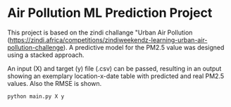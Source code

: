 # Air Pollution ML Prediction Project

This project is based on the zindi challange "Urban Air Pollution (https://zindi.africa/competitions/zindiweekendz-learning-urban-air-pollution-challenge).
A predictive model for the PM2.5 value was designed using a stacked approach.  

An input (X) and target (y) file (.csv) can be passed, resulting in an output showing an exemplary location-x-date table with predicted and real PM2.5 values. Also the RMSE is shown.
```
python main.py X y
```
